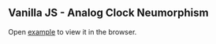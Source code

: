 ## Vanilla JS - Analog Clock Neumorphism

Open [example](https://damenor.github.io/vanilla-js-analog-clock-neumorphism/) to view it in the browser.
